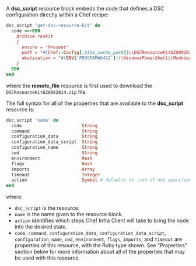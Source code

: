 A **dsc_script** resource block embeds the code that defines a DSC
configuration directly within a Chef recipe:

``` ruby
dsc_script 'get-dsc-resource-kit' do
  code <<-EOH
    Archive reskit
    {
      ensure = 'Present'
      path = "#{Chef::Config[:file_cache_path]}\\DSCResourceKit620082014.zip"
      destination = "#{ENV['PROGRAMW6432']}\\WindowsPowerShell\\Modules"
    }
  EOH
end
```

where the **remote_file** resource is first used to download the
`DSCResourceKit620082014.zip` file.

The full syntax for all of the properties that are available to the
**dsc_script** resource is:

``` ruby
dsc_script 'name' do
  code                       String
  command                    String
  configuration_data         String
  configuration_data_script  String
  configuration_name         String
  cwd                        String
  environment                Hash
  flags                      Hash
  imports                    Array
  timeout                    Integer
  action                     Symbol # defaults to :run if not specified
end
```

where:

-   `dsc_script` is the resource.
-   `name` is the name given to the resource block.
-   `action` identifies which steps Chef Infra Client will take to bring
    the node into the desired state.
-   `code`, `command`, `configuration_data`,
    `configuration_data_script`, `configuration_name`, `cwd`,
    `environment`, `flags`, `imports`, and `timeout` are properties of
    this resource, with the Ruby type shown. See "Properties" section
    below for more information about all of the properties that may be
    used with this resource.